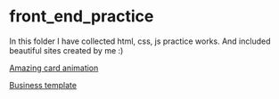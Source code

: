 # front_end_practice
In this folder I have collected html, css, js practice works. And included beautiful sites created by me :)

[Amazing card animation](https://htmlpreview.github.io/?https://github.com/nurbolatkz/front_end_practice/blob/main/card.html)

[Business template](https://htmlpreview.github.io/?https://github.com/nurbolatkz/front_end_practice/blob/main/business_template/business_template.html)
